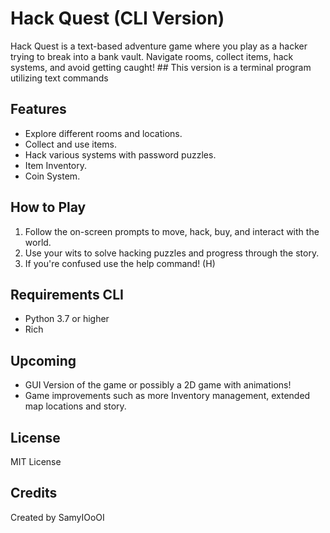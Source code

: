 
# Hack Quest (CLI Version)

Hack Quest is a text-based adventure game where you play as a hacker trying to break into a bank vault. Navigate rooms, collect items, hack systems, and avoid getting caught! ## This version is a terminal program utilizing text commands

## Features

- Explore different rooms and locations.
- Collect and use items.
- Hack various systems with password puzzles.
- Item Inventory.
- Coin System.

## How to Play

1. Follow the on-screen prompts to move, hack, buy, and interact with the world.
2. Use your wits to solve hacking puzzles and progress through the story.
3. If you're confused use the help command! (H)

## Requirements CLI
- Python 3.7 or higher
- Rich

## Upcoming
- GUI Version of the game or possibly a 2D game with animations!
- Game improvements such as more Inventory management, extended map locations and story.

## License
MIT License

## Credits
Created by SamyIOoOI

